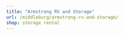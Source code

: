 ```yaml
---
title: "Armstrong RV and Storage"
url: /middleburg/armstrong-rv-and-storage/
shop: storage rental
---
```


